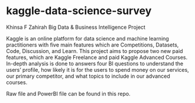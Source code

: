 # kaggle-data-science-survey

Khinsa F Zahirah
Big Data & Business Intelligence Project

Kaggle is an online platform for data science and machine learning practitioners with five main features which are Competitions, Datasets, Code, Discussion, and Learn. This project aims to propose two new paid features, which are Kaggle Freelance and paid Kaggle Advanced Courses. In-depth analysis is done to answers four BI questions to understand the users’ profile, how likely it is for the users to spend money on our services, our primary competitor, and what topics to include in our advanced courses.

Raw file and PowerBI file can be found in this repo.

